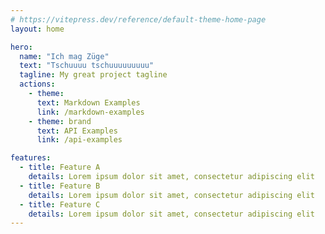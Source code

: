 ```yaml
---
# https://vitepress.dev/reference/default-theme-home-page
layout: home

hero:
  name: "Ich mag Züge"
  text: "Tschuuuu tschuuuuuuuuu"
  tagline: My great project tagline
  actions:
    - theme: 
      text: Markdown Examples
      link: /markdown-examples
    - theme: brand
      text: API Examples
      link: /api-examples

features:
  - title: Feature A
    details: Lorem ipsum dolor sit amet, consectetur adipiscing elit
  - title: Feature B
    details: Lorem ipsum dolor sit amet, consectetur adipiscing elit
  - title: Feature C
    details: Lorem ipsum dolor sit amet, consectetur adipiscing elit
---
```


